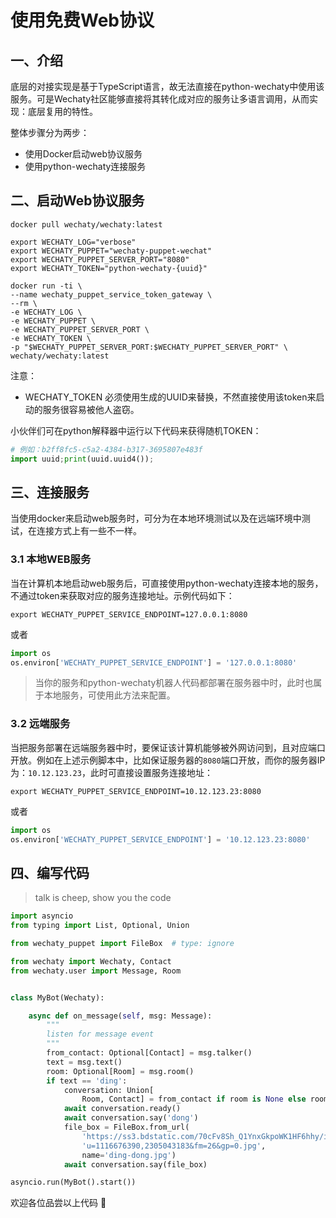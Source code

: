# 使用免费Web协议

## 一、介绍

底层的对接实现是基于TypeScript语言，故无法直接在python-wechaty中使用该服务。可是Wechaty社区能够直接将其转化成对应的服务让多语言调用，从而实现：底层复用的特性。

整体步骤分为两步：

* 使用Docker启动web协议服务
* 使用python-wechaty连接服务

## 二、启动Web协议服务

```shell
docker pull wechaty/wechaty:latest

export WECHATY_LOG="verbose"
export WECHATY_PUPPET="wechaty-puppet-wechat"
export WECHATY_PUPPET_SERVER_PORT="8080"
export WECHATY_TOKEN="python-wechaty-{uuid}"

docker run -ti \
--name wechaty_puppet_service_token_gateway \
--rm \
-e WECHATY_LOG \
-e WECHATY_PUPPET \
-e WECHATY_PUPPET_SERVER_PORT \
-e WECHATY_TOKEN \
-p "$WECHATY_PUPPET_SERVER_PORT:$WECHATY_PUPPET_SERVER_PORT" \
wechaty/wechaty:latest
```

注意：

* WECHATY_TOKEN 必须使用生成的UUID来替换，不然直接使用该token来启动的服务很容易被他人盗窃。

小伙伴们可在python解释器中运行以下代码来获得随机TOKEN：
```python
# 例如：b2ff8fc5-c5a2-4384-b317-3695807e483f
import uuid;print(uuid.uuid4());
```

## 三、连接服务

当使用docker来启动web服务时，可分为在本地环境测试以及在远端环境中测试，在连接方式上有一些不一样。

### 3.1 本地WEB服务

当在计算机本地启动web服务后，可直接使用python-wechaty连接本地的服务，不通过token来获取对应的服务连接地址。示例代码如下：

```shell
export WECHATY_PUPPET_SERVICE_ENDPOINT=127.0.0.1:8080
```

或者

```python
import os
os.environ['WECHATY_PUPPET_SERVICE_ENDPOINT'] = '127.0.0.1:8080'
```

> 当你的服务和python-wechaty机器人代码都部署在服务器中时，此时也属于本地服务，可使用此方法来配置。

### 3.2 远端服务

当把服务部署在远端服务器中时，要保证该计算机能够被外网访问到，且对应端口开放。例如在上述示例脚本中，比如保证服务器的`8080`端口开放，而你的服务器IP为：`10.12.123.23`，此时可直接设置服务连接地址：

```shell
export WECHATY_PUPPET_SERVICE_ENDPOINT=10.12.123.23:8080
```

或者

```python
import os
os.environ['WECHATY_PUPPET_SERVICE_ENDPOINT'] = '10.12.123.23:8080'
```

## 四、编写代码

> talk is cheep, show you the code

```python
import asyncio
from typing import List, Optional, Union

from wechaty_puppet import FileBox  # type: ignore

from wechaty import Wechaty, Contact
from wechaty.user import Message, Room


class MyBot(Wechaty):

    async def on_message(self, msg: Message):
        """
        listen for message event
        """
        from_contact: Optional[Contact] = msg.talker()
        text = msg.text()
        room: Optional[Room] = msg.room()
        if text == 'ding':
            conversation: Union[
                Room, Contact] = from_contact if room is None else room
            await conversation.ready()
            await conversation.say('dong')
            file_box = FileBox.from_url(
                'https://ss3.bdstatic.com/70cFv8Sh_Q1YnxGkpoWK1HF6hhy/it/'
                'u=1116676390,2305043183&fm=26&gp=0.jpg',
                name='ding-dong.jpg')
            await conversation.say(file_box)

asyncio.run(MyBot().start())
```

欢迎各位品尝以上代码 🥳 
